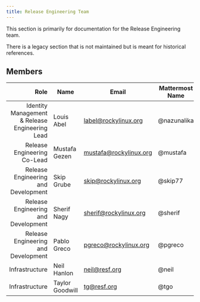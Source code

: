 ```yaml
---
title: Release Engineering Team
---
```


This section is primarily for documentation for the Release Engineering team.

There is a legacy section that is not maintained but is meant for historical
references.

## Members

|                                Role 	| Name                          	| Email               		| Mattermost Name  	| IRC Name |
|------------------------------------:	|-------------------------------	|---------------------		|---			| --- |
| Identity Management & Release Engineering Lead           | Louis Abel            		| label@rockylinux.org		| @nazunalika	   	| Sokel/label/Sombra |
| Release Engineering Co-Lead   | Mustafa Gezen         		| mustafa@rockylinux.org	| @mustafa	   	| mstg |
| Release Engineering and Development   | Skip Grube         		| skip@rockylinux.org	| @skip77	   	| |
| Release Engineering and Development   | Sherif Nagy | sherif@rockylinux.org | @sherif | |
| Release Engineering and Development   | Pablo Greco | pgreco@rockylinux.org | @pgreco | pgreco |
| Infrastructure   | Neil Hanlon | neil@resf.org | @neil | neil |
| Infrastructure   | Taylor Goodwill | tg@resf.org | @tgo | tg |
